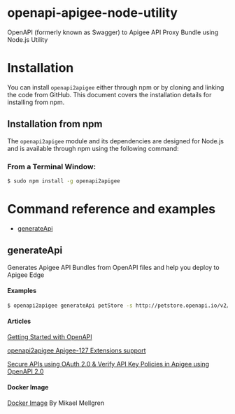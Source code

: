 # openapi-apigee-node-utility
OpenAPI (formerly known as Swagger) to Apigee API Proxy Bundle using Node.js Utility

# Installation

You can install `openapi2apigee` either through npm or by cloning and linking the code from GitHub.  This document covers the installation details for installing from npm.

## Installation from npm

The `openapi2apigee` module and its dependencies are designed for Node.js and is available through npm using the following command:

### From a Terminal Window:
```bash
$ sudo npm install -g openapi2apigee
```

# <a name="reference"></a>Command reference and examples

* [generateApi](#generateapi)

## <a name="generateapi"></a>generateApi

Generates Apigee API Bundles from OpenAPI files and help you deploy to Apigee Edge

#### Examples

```bash
$ openapi2apigee generateApi petStore -s http://petstore.openapi.io/v2/openapi.json -D -d /Users/Anil/Desktop/
```

#### Articles

<a href="https://community.apigee.com/articles/8796/openapi2apigee-a-nodejs-command-line-tool-to-generate.html">Getting Started with OpenAPI</a>

<a href="https://community.apigee.com/articles/9478/openapi2apigee-020-version-generating-apigee-policies.html">openapi2apigee Apigee-127 Extensions support</a>

<a href="https://community.apigee.com/articles/9741/openapi2apigee-021-version-securing-apis-using-swagge.html"> Secure APIs using OAuth 2.0 & Verify API Key Policies in Apigee using OpenAPI 2.0</a>

#### Docker Image

<a href="https://hub.docker.com/r/murf/apigee-swagger2api/">Docker Image</a> By Mikael Mellgren
